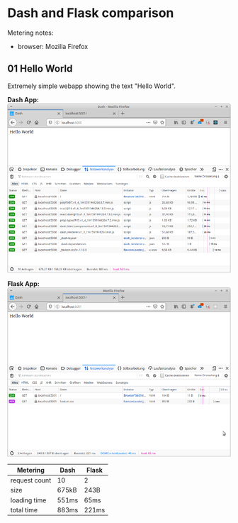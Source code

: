 # Dash and Flask comparison

Metering notes:

* browser: Mozilla Firefox 

## 01 Hello World

Extremely simple webapp showing the text "Hello World".

**Dash App:**
![](images/01_hello-world_dash.png)

**Flask App:**
![](images/01_hello-world_flask.png)

Metering        |Dash               |Flask
----------------|-------------------|----------------------
request count   |10                 |2
size            |675kB              |243B
loading time    |551ms              |65ms
total time      |883ms              |221ms

